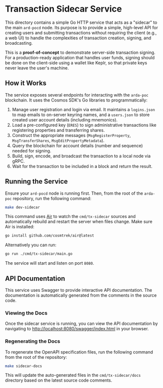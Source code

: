 # Transaction Sidecar Service

This directory contains a simple Go HTTP service that acts as a "sidecar" to the main `ard-pocd` node. Its purpose is to provide a simple, high-level API for creating users and submitting transactions without requiring the client (e.g., a web UI) to handle the complexities of transaction creation, signing, and broadcasting.

This is a **proof-of-concept** to demonstrate server-side transaction signing. For a production-ready application that handles user funds, signing should be done on the client-side using a wallet like Keplr, so that private keys never leave the user's machine.

## How it Works

The service exposes several endpoints for interacting with the `arda-poc` blockchain. It uses the Cosmos SDK's Go libraries to programmatically:
1.  Manage user registration and login via email. It maintains a `logins.json` to map emails to on-server keyring names, and a `users.json` to store created user account details (including mnemonics).
2.  Load a pre-configured key (`ERES`) to sign administrative transactions like registering properties and transferring shares.
3.  Construct the appropriate messages (`MsgRegisterProperty`, `MsgTransferShares`, `MsgEditPropertyMetadata`).
4.  Query the blockchain for account details (number and sequence) needed for signing.
5.  Build, sign, encode, and broadcast the transaction to a local node via gRPC.
6.  Wait for the transaction to be included in a block and return the result.

## Running the Service

Ensure your `ard-pocd` node is running first. Then, from the root of the `arda-poc` repository, run the following command:

```bash
make dev-sidecar
```
This command uses [Air](https://github.com/cosmtrek/air) to watch the
`cmd/tx-sidecar` sources and automatically rebuild and restart the server when
files change. Make sure Air is installed:

```bash
go install github.com/cosmtrek/air@latest
```

Alternatively you can run:
```bash
go run ./cmd/tx-sidecar/main.go
```
The service will start and listen on port `8080`.

## API Documentation

This service uses Swagger to provide interactive API documentation. The documentation is automatically generated from the comments in the source code.

### Viewing the Docs

Once the sidecar service is running, you can view the API documentation by navigating to [http://localhost:8080/swagger/index.html](http://localhost:8080/swagger/index.html) in your browser.

### Regenerating the Docs

To regenerate the OpenAPI specification files, run the following command from the root of the repository:

```bash
make sidecar-docs
```

This will update the auto-generated files in the `cmd/tx-sidecar/docs` directory based on the latest source code comments.